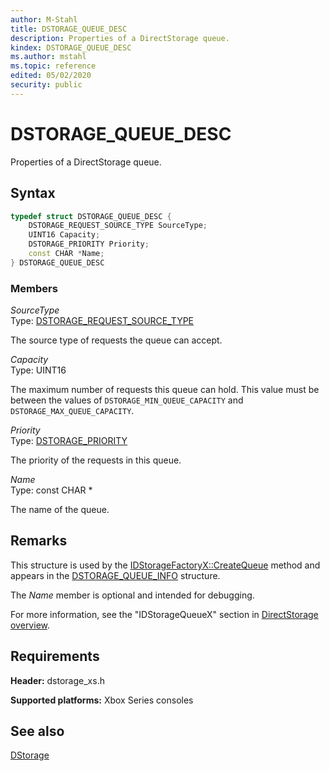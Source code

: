 ```yaml
---
author: M-Stahl
title: DSTORAGE_QUEUE_DESC
description: Properties of a DirectStorage queue.
kindex: DSTORAGE_QUEUE_DESC
ms.author: mstahl
ms.topic: reference
edited: 05/02/2020
security: public
---
```


# DSTORAGE_QUEUE_DESC  

Properties of a DirectStorage queue.  

## Syntax  
  
```cpp
typedef struct DSTORAGE_QUEUE_DESC {  
    DSTORAGE_REQUEST_SOURCE_TYPE SourceType;  
    UINT16 Capacity;  
    DSTORAGE_PRIORITY Priority;  
    const CHAR *Name;  
} DSTORAGE_QUEUE_DESC  
```
  
### Members  
*SourceType*  
Type: [DSTORAGE_REQUEST_SOURCE_TYPE](../enums/dstorage_request_source_type.md)  

The source type of requests the queue can accept. 
  
*Capacity*  
Type: UINT16  
  
The maximum number of requests this queue can hold. This value must be between the values of `DSTORAGE_MIN_QUEUE_CAPACITY` and `DSTORAGE_MAX_QUEUE_CAPACITY`.  
  
*Priority*  
Type: [DSTORAGE_PRIORITY](../enums/dstorage_priority.md)  
  
The priority of the requests in this queue. 
  
*Name*  
Type: const CHAR \*  
  
The name of the queue. 
  
## Remarks 

This structure is used by the [IDStorageFactoryX::CreateQueue](../interfaces/IDStorageFactoryX/methods/idstoragefactoryx_createqueue.md) method and appears in the [DSTORAGE_QUEUE_INFO](dstorage_queue_info.md) structure. 

The *Name* member is optional and intended for debugging.

For more information, see the "IDStorageQueueX" section in [DirectStorage overview](../../../../system/overviews/directstorage/directstorage-overview.md). 
  
## Requirements  
  
**Header:** dstorage_xs.h  
  
**Supported platforms:** Xbox Series consoles  
  
## See also  
[DStorage](../dstorage_members.md)  
  